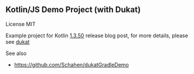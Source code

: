 ## Kotlin/JS Demo Project (with Dukat)

License MIT


Example project for Kotlin [1.3.50](http://blog.jetbrains.com/kotlin/2019/08/kotlin-1-3-50-released/) release blog post, for more details, please see [dukat](https://github.com/kotlin/dukat)

See also 

* https://github.com/Schahen/dukatGradleDemo

